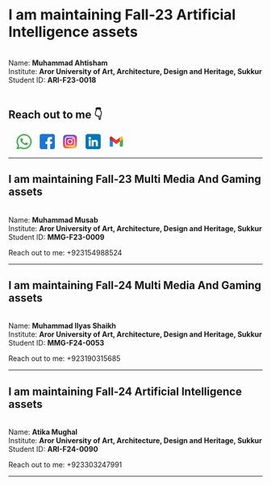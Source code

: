 <h1> I am maintaining Fall-23 Artificial Intelligence assets </h1><br>
Name: <b>Muhammad Ahtisham</b>
<br>
Institute: <b>Aror University of Art, Architecture, Design and Heritage, Sukkur</b>
<br>
Student ID: <b>ARI-F23-0018</b>
<br><br>
<h2>Reach out to me 👇</h2>&nbsp;&nbsp;&nbsp;
 <a href="https://wa.link/gxsugl"><img src="src/icons/whatsapp.png" height="30"></a>&nbsp;&nbsp;&nbsp;
 <a href="https://facebook.com/ahtisham.shaikh.1214"><img src="src/icons/facebook.png" height="30"></a>&nbsp;&nbsp;&nbsp;
 <a href="https://instagram.com/ahtishamshaikh1214"><img src="src/icons/instagram.png" height="30"></a>&nbsp;&nbsp;&nbsp;
 <a href="https://linkedin.com/in/ahtishamshaikh1214"><img src="src/icons/linkedin.png" height="30"></a>&nbsp;&nbsp;&nbsp;
 <a href="https://mail.google.com/mail/?view=cm&to=ahtishamshaikh1214@gmail.com"><img src="src/icons/gmail.png" height="30"></a>
<hr>
<h2> I am maintaining Fall-23 Multi Media And Gaming assets </h2><br>
Name: <b>Muhammad Musab</b>
<br>
Institute: <b>Aror University of Art, Architecture, Design and Heritage, Sukkur</b>
<br>
Student ID: <b>MMG-F23-0009</b>
<br>

Reach out to me: +923154988524
<hr>


<h2> I am maintaining Fall-24 Multi Media And Gaming assets </h2><br>
Name: <b>Muhammad Ilyas Shaikh </b>
<br>
Institute: <b>Aror University of Art, Architecture, Design and Heritage, Sukkur</b>
<br>
Student ID: <b>MMG-F24-0053</b>
<br>

Reach out to me: +923190315685
<hr>

<h2> I am maintaining Fall-24 Artificial Intelligence assets </h2><br>
Name: <b>Atika Mughal </b>
<br>
Institute: <b>Aror University of Art, Architecture, Design and Heritage, Sukkur</b>
<br>
Student ID: <b>ARI-F24-0090</b>
<br>

Reach out to me: +923303247991
<hr>
